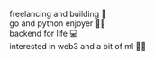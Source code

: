 freelancing and building 🚀
<br />
go and python enjoyer 🐁🐍
<br />
backend for life 💻
<br />
interested in web3 and a bit of ml 🔐🤖
